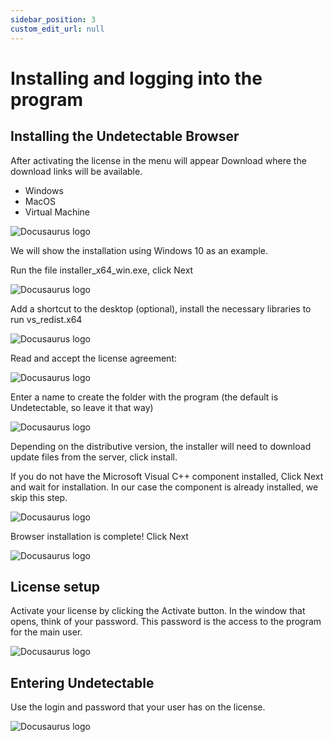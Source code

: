 ```yaml
---
sidebar_position: 3
custom_edit_url: null
---
```


# Installing and logging into the program

## Installing the Undetectable Browser

After activating the license in the menu will appear Download where the download links will be available.

- Windows
- MacOS
- Virtual Machine

![Docusaurus logo](/img/eng/sw/installing-1.png)

We will show the installation using Windows 10 as an example.

Run the file installer_x64_win.exe, click Next

![Docusaurus logo](/img/eng/sw/installing-2.png)

Add a shortcut to the desktop (optional), install the necessary libraries to run vs_redist.x64

![Docusaurus logo](/img/eng/sw/installing-3.png)

Read and accept the license agreement:

![Docusaurus logo](/img/eng/sw/installing-4.png)

Enter a name to create the folder with the program (the default is Undetectable, so leave it that way)

![Docusaurus logo](/img/eng/sw/installing-5.png)

Depending on the distributive version, the installer will need to download update files from the server, click install.

<!-- ![Docusaurus logo](/img/eng/sw/installing-6.png) -->

If you do not have the Microsoft Visual C++ component installed, Click Next and wait for installation. In our case the component is already installed, we skip this step.

![Docusaurus logo](/img/eng/sw/installing-7.png)

Browser installation is complete! Click Next

![Docusaurus logo](/img/eng/sw/installing-8.png)

## License setup

Activate your license by clicking the Activate button. In the window that opens, think of your password. This password is the access to the program for the main user.

![Docusaurus logo](/img/eng/web/licenses-2.png)

## Entering Undetectable

Use the login and password that your user has on the license.

![Docusaurus logo](/img/eng/sw/authentication.png)

